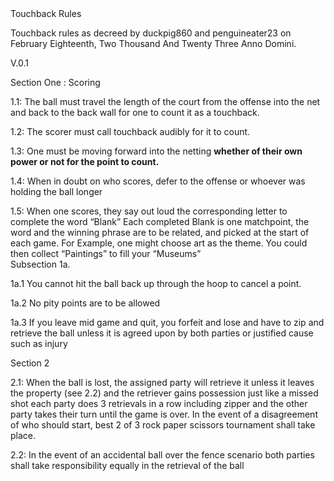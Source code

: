 <!DOCTYPE HTML>
<html>
<body>
<h> Touchback Rules</h>
<p> Touchback rules as decreed by duckpig860 and penguineater23 on February Eighteenth, Two Thousand And Twenty Three Anno Domini.</p>
<p> V.0.1 
<p> Section One : Scoring
<p> 1.1: The ball must travel the length of the court from the offense into the net and back to the back wall for one to count it as a touchback.
<p> 1.2: The scorer must call touchback audibly for it to count.
<p> 1.3: One must be moving forward into the netting <b>whether of their own power or not for the point to count.</b>
<p> 1.4: When in doubt on who scores, defer to the offense or whoever was holding the ball longer
<p> 1.5: When one scores, they say out loud the corresponding letter to complete the word “Blank” Each completed Blank is one matchpoint, the word and the winning phrase are to be related, and picked at the start of each game. For Example, one might choose art as the theme. You could then collect “Paintings” to fill your “Museums”
<br> Subsection 1a.</br>
<p> 1a.1  You cannot hit the ball back up through the hoop to cancel a point.
<p> 1a.2 No pity points are to be allowed
<p> 1a.3 If you leave mid game and quit, you forfeit and lose and have to zip and retrieve the ball unless it is agreed upon by both parties or justified cause such as injury </p> 
<p>Section 2
<p> 2.1: When the ball is lost, the assigned party will retrieve it unless it leaves the property (see 2.2) and the retriever gains possession just like a missed shot each party does 3 retrievals in a row including zipper and the other party takes their turn until the game is over. In the event of a disagreement of who should start, best 2 of 3 rock paper scissors tournament shall take place.
<p> 2.2: In the event of an accidental ball over the fence scenario both parties shall take responsibility equally in the retrieval of the ball </p>
</body>
</html>
